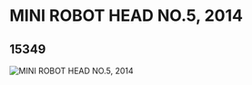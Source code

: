 # MINI ROBOT HEAD NO.5, 2014
## 15349
![MINI ROBOT HEAD NO.5, 2014](https://lc-www-live-s.legocdn.com/media/bricks/5/2/6056332.jpg)